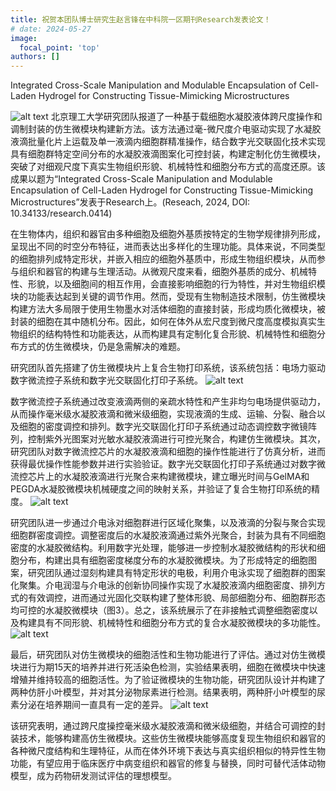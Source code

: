```yaml
---
title: 祝贺本团队博士研究生赵言锋在中科院一区期刊Research发表论文！
# date: 2024-05-27
image:
  focal_point: 'top'
authors: []
---
```

Integrated Cross-Scale Manipulation and Modulable Encapsulation of Cell-Laden Hydrogel for Constructing Tissue-Mimicking Microstructures

<!--more-->

![alt text](image.png)
北京理工大学研究团队报道了一种基于载细胞水凝胶液体跨尺度操作和调制封装的仿生微模块构建新方法。该方法通过毫-微尺度介电驱动实现了水凝胶液滴批量化片上运载及单一液滴内细胞群精准操作，结合数字光交联固化技术实现具有细胞群特定空间分布的水凝胶液滴图案化可控封装，构建定制化仿生微模块，突破了对细观尺度下真实生物组织形貌、机械特性和细胞分布方式的高度还原。该成果以题为“Integrated Cross-Scale Manipulation and Modulable Encapsulation of Cell-Laden Hydrogel for Constructing Tissue-Mimicking Microstructures”发表于Research上。(Reseach, 2024, DOI: 10.34133/research.0414)

在生物体内，组织和器官由多种细胞及细胞外基质按特定的生物学规律排列形成，呈现出不同的时空分布特征，进而表达出多样化的生理功能。具体来说，不同类型的细胞排列成特定形状，并嵌入相应的细胞外基质中，形成生物组织模块，从而参与组织和器官的构建与生理活动。从微观尺度来看，细胞外基质的成分、机械特性、形貌，以及细胞间的相互作用，会直接影响细胞的行为特性，并对生物组织模块的功能表达起到关键的调节作用。然而，受现有生物制造技术限制，仿生微模块构建方法大多局限于使用生物墨水对活体细胞的直接封装，形成均质化微模块，被封装的细胞在其中随机分布。因此，如何在体外从宏尺度到微尺度高度模拟真实生物组织的结构特性和功能表达，从而构建具有定制化复合形貌、机械特性和细胞分布方式的仿生微模块，仍是急需解决的难题。

研究团队首先搭建了仿生微模块片上复合生物打印系统，该系统包括：电场力驱动数字微流控子系统和数字光交联固化打印子系统。
![alt text](72d6faf27bd1ab262a980948c0974ea7.png)

数字微流控子系统通过改变液滴两侧的亲疏水特性和产生非均匀电场提供驱动力，从而操作毫米级水凝胶液滴和微米级细胞，实现液滴的生成、运输、分裂、融合以及细胞的密度调控和排列。数字光交联固化打印子系统通过动态调控数字微镜阵列，控制紫外光图案对光敏水凝胶液滴进行可控光聚合，构建仿生微模块。其次，研究团队对数字微流控芯片的水凝胶液滴和细胞的操作性能进行了仿真分析，进而获得最优操作性能参数并进行实验验证。数字光交联固化打印子系统通过对数字微流控芯片上的水凝胶液滴进行光聚合来构建微模块，建立曝光时间与GelMA和PEGDA水凝胶微模块机械硬度之间的映射关系，并验证了复合生物打印系统的精度。
![alt text](568ed198ecbb0197b7cc68f3ca22e21b.png)

研究团队进一步通过介电泳对细胞群进行区域化聚集，以及液滴的分裂与聚合实现细胞群密度调控。调整密度后的水凝胶液滴通过紫外光聚合，封装为具有不同细胞密度的水凝胶微结构。利用数字光处理，能够进一步控制水凝胶微结构的形状和细胞分布，构建出具有细胞密度梯度分布的水凝胶微模块。为了形成特定的细胞图案，研究团队通过湿刻构建具有特定形状的电极，利用介电泳实现了细胞群的图案化聚集。介电润湿与介电泳的创新协同操作实现了水凝胶液滴内细胞密度、排列方式的有效调控，进而通过光固化交联构建了整体形貌、局部细胞分布、细胞群形态均可控的水凝胶微模块（图3）。总之，该系统展示了在非接触式调整细胞密度以及构建具有不同形貌、机械特性和细胞分布方式的复合水凝胶微模块的多功能性。
![alt text](30cebd5dde733ca4669d5da3330efcb9.png)

最后，研究团队对仿生微模块的细胞活性和生物功能进行了评估。通过对仿生微模块进行为期15天的培养并进行死活染色检测，实验结果表明，细胞在微模块中快速增殖并维持较高的细胞活性。为了验证微模块的生物功能，研究团队设计并构建了两种仿肝小叶模型，并对其分泌物尿素进行检测。结果表明，两种肝小叶模型的尿素分泌在培养期间一直具有一定的差异。
![alt text](f1fe1187bc5b454797994e4e9a9ab994.png)

该研究表明，通过跨尺度操控毫米级水凝胶液滴和微米级细胞，并结合可调控的封装技术，能够构建高仿生微模块。这些仿生微模块能够高度复现生物组织和器官的各种微尺度结构和生理特征，从而在体外环境下表达与真实组织相似的特异性生物功能，有望应用于临床医疗中病变组织和器官的修复与替换，同时可替代活体动物模型，成为药物研发测试评估的理想模型。